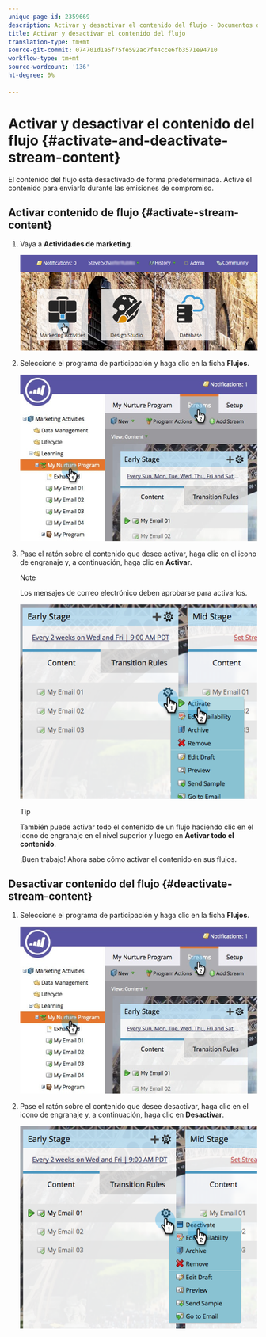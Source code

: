 ```yaml
---
unique-page-id: 2359669
description: Activar y desactivar el contenido del flujo - Documentos de marketing - Documentación del producto
title: Activar y desactivar el contenido del flujo
translation-type: tm+mt
source-git-commit: 074701d1a5f75fe592ac7f44cce6fb3571e94710
workflow-type: tm+mt
source-wordcount: '136'
ht-degree: 0%

---
```



# Activar y desactivar el contenido del flujo {#activate-and-deactivate-stream-content}

El contenido del flujo está desactivado de forma predeterminada. Active el contenido para enviarlo durante las emisiones de compromiso.

## Activar contenido de flujo {#activate-stream-content}

1. Vaya a **Actividades de marketing**.

   ![](assets/login-marketing-activities.png)

1. Seleccione el programa de participación y haga clic en la ficha **Flujos**.

   ![](assets/cloneasteam.jpg)

1. Pase el ratón sobre el contenido que desee activar, haga clic en el icono de engranaje y, a continuación, haga clic en **Activar**.

   >[!NOTE]
   >
   >Los mensajes de correo electrónico deben aprobarse para activarlos.

   ![](assets/image2014-9-15-16-3a33-3a42.png)

   >[!TIP]
   >
   >También puede activar todo el contenido de un flujo haciendo clic en el icono de engranaje en el nivel superior y luego en **Activar todo el contenido**.

   ¡Buen trabajo! Ahora sabe cómo activar el contenido en sus flujos.

## Desactivar contenido del flujo {#deactivate-stream-content}

1. Seleccione el programa de participación y haga clic en la ficha **Flujos**.

   ![](assets/cloneasteam.jpg)

1. Pase el ratón sobre el contenido que desee desactivar, haga clic en el icono de engranaje y, a continuación, haga clic en **Desactivar**.

   ![](assets/image2014-9-15-16-3a34-3a25.png)
